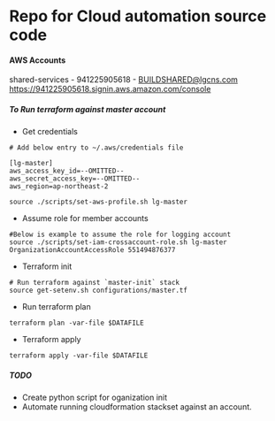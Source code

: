 # Repo for Cloud automation source code


#### AWS Accounts

shared-services - 941225905618 - BUILDSHARED@lgcns.com  https://941225905618.signin.aws.amazon.com/console

##### To Run terraform against master account

- Get credentials

```
# Add below entry to ~/.aws/credentials file

[lg-master]
aws_access_key_id=--OMITTED--
aws_secret_access_key=--OMITTED--
aws_region=ap-northeast-2

source ./scripts/set-aws-profile.sh lg-master
```

- Assume role for member accounts

```
#Below is example to assume the role for logging account
source ./scripts/set-iam-crossaccount-role.sh lg-master OrganizationAccountAccessRole 551494876377
```
- Terraform init

```
# Run terraform against `master-init` stack
source get-setenv.sh configurations/master.tf

```

- Run terraform plan

```
terraform plan -var-file $DATAFILE
```

- Terraform apply

```
terraform apply -var-file $DATAFILE
```

##### TODO

- Create python script for oganization init
- Automate running cloudformation stackset against an account.